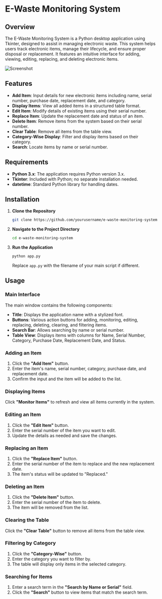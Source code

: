 # E-Waste Monitoring System

## Overview

The E-Waste Monitoring System is a Python desktop application using Tkinter, designed to assist in managing electronic waste. This system helps users track electronic items, manage their lifecycle, and ensure proper disposal or replacement. It features an intuitive interface for adding, viewing, editing, replacing, and deleting electronic items.

![Screenshot](docs/screenshot.png)

## Features

- **Add Item**: Input details for new electronic items including name, serial number, purchase date, replacement date, and category.
- **Display Items**: View all added items in a structured table format.
- **Edit Item**: Modify details of existing items using their serial number.
- **Replace Item**: Update the replacement date and status of an item.
- **Delete Item**: Remove items from the system based on their serial number.
- **Clear Table**: Remove all items from the table view.
- **Category-Wise Display**: Filter and display items based on their category.
- **Search**: Locate items by name or serial number.

## Requirements

- **Python 3.x**: The application requires Python version 3.x.
- **Tkinter**: Included with Python; no separate installation needed.
- **datetime**: Standard Python library for handling dates.

## Installation

1. **Clone the Repository**

   ```bash
   git clone https://github.com/yourusername/e-waste-monitoring-system.git
   ```

2. **Navigate to the Project Directory**

   ```bash
   cd e-waste-monitoring-system
   ```

3. **Run the Application**

   ```bash
   python app.py
   ```

   Replace `app.py` with the filename of your main script if different.

## Usage

### Main Interface

The main window contains the following components:

- **Title**: Displays the application name with a stylized font.
- **Buttons**: Various action buttons for adding, monitoring, editing, replacing, deleting, clearing, and filtering items.
- **Search Bar**: Allows searching by name or serial number.
- **Table View**: Displays items with columns for Name, Serial Number, Category, Purchase Date, Replacement Date, and Status.

### Adding an Item

1. Click the **"Add Item"** button.
2. Enter the item's name, serial number, category, purchase date, and replacement date.
3. Confirm the input and the item will be added to the list.

### Displaying Items

Click **"Monitor Items"** to refresh and view all items currently in the system.

### Editing an Item

1. Click the **"Edit Item"** button.
2. Enter the serial number of the item you want to edit.
3. Update the details as needed and save the changes.

### Replacing an Item

1. Click the **"Replace Item"** button.
2. Enter the serial number of the item to replace and the new replacement date.
3. The item's status will be updated to "Replaced."

### Deleting an Item

1. Click the **"Delete Item"** button.
2. Enter the serial number of the item to delete.
3. The item will be removed from the list.

### Clearing the Table

Click the **"Clear Table"** button to remove all items from the table view.

### Filtering by Category

1. Click the **"Category-Wise"** button.
2. Enter the category you want to filter by.
3. The table will display only items in the selected category.

### Searching for Items

1. Enter a search term in the **"Search by Name or Serial"** field.
2. Click the **"Search"** button to view items that match the search term.

